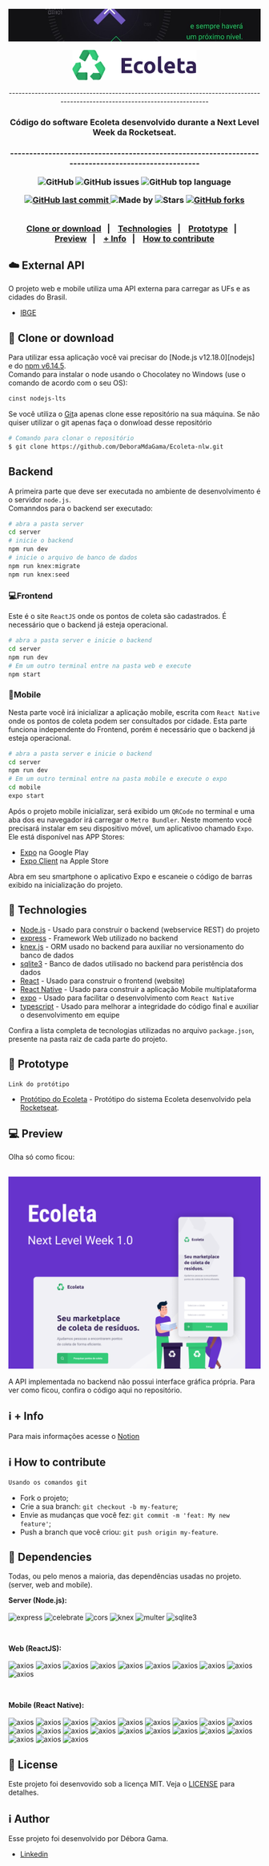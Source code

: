![next level week](https://github.com/DeboraMdaGama/Ecoleta-nlw/blob/master/tmp/image1.jpg)
<p align="center">
  <img alt="Ecoleta" src="https://github.com/DeboraMdaGama/Ecoleta-nlw/blob/master/tmp/logo.svg" height="60px" /><br/>
  <p align="center">----------------------------------------------------------------------------------------------------------------------------</p>
  <h3 align="center">Código do software Ecoleta desenvolvido durante a Next Level Week da Rocketseat.<h3>
  <p align="center">---------------------------------------------------------------------------------------------------</p>
</p>


<p align="center">
  <a href="License" style="text-decoration: none">
    <img alt="GitHub" src="https://img.shields.io/github/license/DeboraMdaGama/ecoleta-nlw?color=34CB79">
  </a>
  <a href="https://github.com/DeboraMdaGama/ecoleta-nlw/issues" style="text-decoration: none">
   <img alt="GitHub issues" src="https://img.shields.io/github/issues/DeboraMdaGama/ecoleta-nlw?color=34CB79">
  </a>
  <a href="https://github.com/DeboraMdaGama/Ecoleta-nlw" style="text-decoration: none">
    <img alt="GitHub top language" src="https://img.shields.io/github/languages/top/DeboraMdaGama/ecoleta-nlw?color=34CB79" />
  </a>
</p>

<p align="center">
<a href="#">
    <img alt="GitHub last commit" src="https://img.shields.io/github/last-commit/DeboraMdaGama/ecoleta-nlw?color=34CB79">
  </a>
  <a href="https://github.com/DeboraMdaGama" style="text-decoration: none">
    <img alt="Made by" src="https://img.shields.io/badge/made%20by-Débora%20Gama-34CB79">
  </a>
  <a href="https://github.com/DeboraMdaGama/ecoleta-nlw/stargazers" style="text-decoration: none" >
    <img alt="Stars" src="https://img.shields.io/github/stars/DeboraMdaGama/ecoleta-nlw?style=social" />
  </a>
  <a  href="https://github.com/DeboraMdaGama/ecoleta-nlw/network/members"> 
    <img alt="GitHub forks" src="https://img.shields.io/github/forks/DeboraMdaGama/ecoleta-nlw?label=forks&style=social">
  </a>
</p>

<p align="center">
 <a href="clone-or-download"><br>Clone or download</a>&nbsp;&nbsp;&nbsp;|&nbsp;&nbsp;&nbsp;
  <a href="technologies">Technologies</a>&nbsp;&nbsp;&nbsp;|&nbsp;&nbsp;&nbsp;
   <a href="prototype">Prototype</a>&nbsp;&nbsp;&nbsp;|&nbsp;&nbsp;&nbsp;
  <a href="preview">Preview</a>&nbsp;&nbsp;&nbsp;|&nbsp;&nbsp;&nbsp;
  <a href="info">+ Info</a>&nbsp;&nbsp;&nbsp;|&nbsp;&nbsp;&nbsp;
   <a href="how-to-contribuite">How to contribute<br></a>
</p>

## :cloud: External API
O projeto web e mobile utiliza uma API externa para carregar as UFs e as cidades do Brasil.
* [IBGE](https://servicodados.ibge.gov.br/api/docs/localidades)

## :file_folder: Clone or download

Para utilizar essa aplicação você vai precisar do [Node.js v12.18.0][nodejs] e do [npm v6.14.5](https://www.npmjs.com/).
<br>Comando para instalar o node usando o Chocolatey no Windows (use o comando de acordo com o seu OS): 
```bash
cinst nodejs-lts
```
Se você utiliza o [Git](https://git-scm.com)a apenas clone esse repositório na sua máquina. Se não quiser utilizar o git apenas faça o donwload desse repositório
```bash
# Comando para clonar o repositório
$ git clone https://github.com/DeboraMdaGama/Ecoleta-nlw.git
```

## Backend
A primeira parte que deve ser executada no ambiente de desenvolvimento é o servidor `node.js`.
<br>Comanndos para o backend ser executado:
```bash
# abra a pasta server
cd server
# inicie o backend
npm run dev
# inicie o arquivo de banco de dados
npm run knex:migrate
npm run knex:seed
```

### :computer:Frontend
Este é o site `ReactJS` onde os pontos de coleta são cadastrados. É necessário que o backend já esteja operacional. 

```bash
# abra a pasta server e inicie o backend
cd server
npm run dev
# Em um outro terminal entre na pasta web e execute
npm start
```
### :iphone:Mobile
Nesta parte você irá inicializar a aplicação mobile, escrita com `React Native` onde os pontos de coleta podem ser consultados por cidade. Esta parte funciona independente do Frontend, porém é necessário que o backend já esteja operacional. 

```bash
# abra a pasta server e inicie o backend
cd server
npm run dev
# Em um outro terminal entre na pasta mobile e execute o expo
cd mobile
expo start
```
Após o projeto mobile inicializar, será exibido um `QRCode` no terminal e uma aba dos eu navegador irá carregar o `Metro Bundler`. Neste momento você precisará instalar em seu dispositivo móvel, um aplicativoo chamado `Expo`.
Ele está disponível nas APP Stores:

- [Expo](https://play.google.com/store/apps/details?id=host.exp.exponent) na Google Play
- [Expo Client](https://apps.apple.com/br/app/expo-client/id982107779) na Apple Store

Abra em seu smartphone o aplicativo Expo e escaneie o código de barras exibido na inicialização do projeto.


## :rocket: Technologies

* [Node.js](https://nodejs.org/) - Usado para construir o backend (webservice REST) do projeto
* [express](https://expressjs.com/) - Framework Web utilizado no backend
* [knex.js](http://knexjs.org/) - ORM usado no backend para auxiliar no versionamento do banco de dados
* [sqlite3](https://www.sqlite.org/) - Banco de dados utilisado no backend para peristência dos dados
* [React](https://reactjs.org/) - Usado para construir o frontend (website)
* [React Native](https://reactnative.dev/) - Usado para construir a aplicação Mobile multiplataforma
* [expo](https://expo.io/) - Usado para facilitar o desenvolvimento com `React Native`
* [typescript](https://www.typescriptlang.org/) - Usado para melhorar a integridade do código final e auxiliar o desenvolvimento em equipe

Confira a lista completa de tecnologias utilizadas no arquivo `package.json`, presente na pasta raiz de cada parte do projeto.

## :trident: Prototype
`Link do protótipo`
* [Protótipo do Ecoleta](https://www.figma.com/file/9TlOcj6l7D05fZhU12xWT3/Ecoleta-(Booster)?node-id=0%3A1) - Protótipo do sistema Ecoleta desenvolvido pela [Rocketseat](https://rocketseat.com.br).

## :computer: Preview
Olha só como ficou:<br><br>

<p align="center">
<img alt="preview" src="https://github.com/DeboraMdaGama/Ecoleta-nlw/blob/master/tmp/Capa.png"/>
</p>

A API implementada no backend não possui interface gráfica própria. Para ver como ficou, confira o código aqui no repositório.

## :information_source: + Info
Para mais informações acesse o [Notion](https://www.notion.so/Next-level-Week-007a0d107de84f72903526ba306a59b9)

## :information_source: How to contribute

```bash
Usando os comandos git
```
- Fork o projeto;
- Crie a sua branch: `git checkout -b my-feature`;
- Envie as mudanças que você fez: `git commit -m 'feat: My new feature'`;
- Push a branch que você criou: `git push origin my-feature`.

## :bookmark_tabs:                                   Dependencies
Todas, ou pelo menos a maioria, das dependências usadas no projeto. (server, web and mobile).

**Server (Node.js):**
 <a href="#" style="text-decoration: none"><br><br>
<img alt="express" src="https://img.shields.io/badge/express-^4.17.1-brightgreen" /> <img alt="celebrate" src="https://img.shields.io/badge/celebrate-^12.1.1-brightgreen" /> <img alt="cors" src="https://img.shields.io/badge/cors-^2.8.5-brightgreen" /> <img alt="knex" src="https://img.shields.io/badge/knex-^0.21.1-brightgreen" /> <img alt="multer" src="https://img.shields.io/badge/multer-^1.4.2-brightgreen" /> <img alt="sqlite3" src="https://img.shields.io/badge/sqlite3-^4.2.0-brightgreen" /></a>

<br/>

**Web (ReactJS):**
 <a href="#" style="text-decoration: none"><br><br>
<img alt="axios" src="https://img.shields.io/badge/axios-^0.19.2-blue" /> <img alt="axios" src="https://img.shields.io/badge/leaflet-^1.6.0-blue" /> <img alt="axios" src="https://img.shields.io/badge/react-^16.13.1-blue" /> <img alt="axios" src="https://img.shields.io/badge/react--dom-^16.13.1-blue" /> <img alt="axios" src="https://img.shields.io/badge/react--dropzone-^11.0.1-blue" /> <img alt="axios" src="https://img.shields.io/badge/react--icons-^3.10.0-blue" /> <img alt="axios" src="https://img.shields.io/badge/react--leaflet-^2.7.0-blue" /> <img alt="axios" src="https://img.shields.io/badge/react--router--dom-^5.2.0-blue" /> <img alt="axios" src="https://img.shields.io/badge/react--scripts-3.4.1-blue" /> <img alt="axios" src="https://img.shields.io/badge/typescript-^3.7.5-blue" /></a>

<br/>

**Mobile (React Native):**
<a href="#" style="text-decoration: none"><br><br>
<img alt="axios" src="https://img.shields.io/badge/@expo--google--fonts/roboto-^0.1.0-cyan" /> <img alt="axios" src="https://img.shields.io/badge/@expo--google--fonts/ubuntu-^0.1.0-cyan" /> <img alt="axios" src="https://img.shields.io/badge/@react--native--community/masked--view-0.1.6-cyan" /> <img alt="axios" src="https://img.shields.io/badge/@react--navigation/native-^5.5.0-cyan" /> <img alt="axios" src="https://img.shields.io/badge/@react--navigation/stack-^5.4.1-cyan" /> <img alt="axios" src="https://img.shields.io/badge/axios-^0.19.2-cyan" /> <img alt="axios" src="https://img.shields.io/badge/expo-~37.0.3-cyan" /> <img alt="axios" src="https://img.shields.io/badge/expo--constants-~9.0.0-cyan" /> <img alt="axios" src="https://img.shields.io/badge/expo--font-~8.1.0-cyan" /> <img alt="axios" src="https://img.shields.io/badge/expo--location-~8.1.0-cyan" /> <img alt="axios" src="https://img.shields.io/badge/expo--mail--composer-~8.1.0-cyan" /> <img alt="axios" src="https://img.shields.io/badge/react-~16.9.0-cyan" /> <img alt="axios" src="https://img.shields.io/badge/react--dom-~16.9.0-cyan" /> <img alt="axios" src="https://img.shields.io/badge/react--native--gesture--handler-~1.6.0-cyan" /> <img alt="axios" src="https://img.shields.io/badge/react--native--maps-0.26.1-cyan" /> <img alt="axios" src="https://img.shields.io/badge/react--native--picker--select-^7.0.0-cyan" /> <img alt="axios" src="https://img.shields.io/badge/react--native--reanimated-~1.7.0-cyan" /> <img alt="axios" src="https://img.shields.io/badge/react--native--safe--area--context-0.7.3-cyan" /> <img alt="axios" src="https://img.shields.io/badge/react--native--screens-~2.2.0-cyan" /> <img alt="axios" src="https://img.shields.io/badge/react--native--svg-11.0.1-cyan" /> <img alt="axios" src="https://img.shields.io/badge/react--native--web-~0.11.-cyan" /></a>

## :memo: License

Este projeto foi desenvovido sob a licença MIT. Veja o [LICENSE](./LICENSE) para detalhes.

## :information_source: Author

Esse projeto foi desenvolvido por Débora Gama.
* [Linkedin](https://www.linkedin.com/in/debora-gama/)
